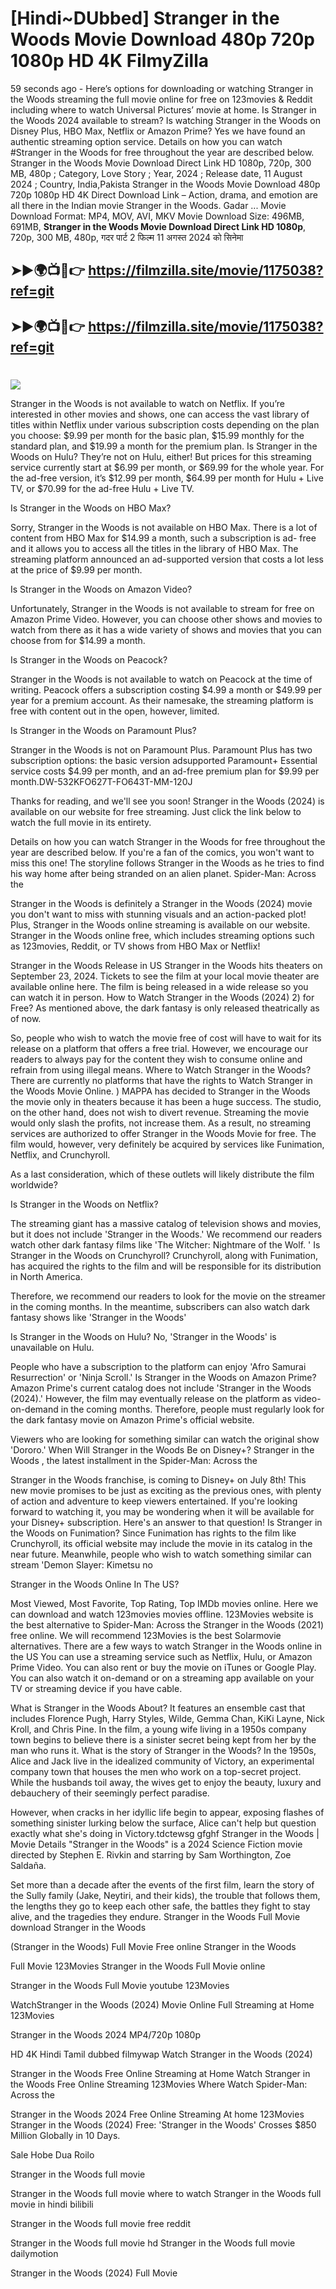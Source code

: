 # [Hindi~DUbbed] Stranger in the Woods Movie Download 480p 720p 1080p HD 4K FilmyZilla


59 seconds ago - Here’s options for downloading or watching Stranger in the Woods streaming the full movie online for free on 123movies & Reddit including where to watch Universal Pictures’ movie at home. Is Stranger in the Woods 2024 available to stream? Is watching Stranger in the Woods on Disney Plus, HBO Max, Netflix or Amazon Prime? Yes we have found an authentic streaming option service. Details on how you can watch #Stranger in the Woods for free throughout the year are described below. Stranger in the Woods Movie Download Direct Link HD 1080p, 720p, 300 MB, 480p ; Category, Love Story ; Year, 2024 ; Release date, 11 August 2024 ; Country, India,Pakista Stranger in the Woods Movie Download 480p 720p 1080p HD 4K Direct Download Link – Action, drama, and emotion are all there in the Indian movie Stranger in the Woods. Gadar ...
Movie Download Format: MP4, MOV, AVI, MKV
Movie Download Size: 496MB, 691MB, **Stranger in the Woods Movie Download Direct Link HD 1080p**, 720p, 300 MB, 480p, गदर पार्ट 2 फिल्म 11 अगस्त 2024 को सिनेमा

## ➤►🌍📺📱👉   https://filmzilla.site/movie/1175038?ref=git

## ➤►🌍📺📱👉   https://filmzilla.site/movie/1175038?ref=git

#

<img src="https://image.tmdb.org/t/p/w780//e6FWExcyn1rxcfYSOrApm94Rga0.jpg" />

Stranger in the Woods is not available to watch on Netflix. If you’re interested in other movies and shows, one can access the vast library of titles within Netflix under various subscription costs depending on the plan you choose: $9.99 per month for the basic plan, $15.99 monthly for the standard plan, and $19.99 a month for the premium plan. Is Stranger in the Woods on Hulu? They’re not on Hulu, either! But prices for this streaming service currently start at $6.99 per month, or $69.99 for the whole year. For the ad-free version, it’s $12.99 per month, $64.99 per month for Hulu + Live TV, or $70.99 for the ad-free Hulu + Live TV.

Is Stranger in the Woods on HBO Max?

Sorry, Stranger in the Woods is not available on HBO Max. There is a lot of content from HBO Max for $14.99 a month, such a subscription is ad- free and it allows you to access all the titles in the library of HBO Max. The streaming platform announced an ad-supported version that costs a lot less at the price of $9.99 per month.

Is Stranger in the Woods on Amazon Video?

Unfortunately, Stranger in the Woods is not available to stream for free on Amazon Prime Video. However, you can choose other shows and movies to watch from there as it has a wide variety of shows and movies that you can choose from for $14.99 a month.

Is Stranger in the Woods on Peacock?

Stranger in the Woods is not available to watch on Peacock at the time of writing. Peacock offers a subscription costing $4.99 a month or $49.99 per year for a premium account. As their namesake, the streaming platform is free with content out in the open, however, limited.

Is Stranger in the Woods on Paramount Plus?

Stranger in the Woods is not on Paramount Plus. Paramount Plus has two subscription options: the basic version adsupported Paramount+ Essential service costs $4.99 per month, and an ad-free premium plan for $9.99 per month.DW-532KFO627T-FO643T-MM-120J

Thanks for reading, and we'll see you soon! Stranger in the Woods (2024) is available on our website for free streaming. Just click the link below to watch the full movie in its entirety.

Details on how you can watch Stranger in the Woods for free throughout the year are described below. If you're a fan of the comics, you won't want to miss this one! The storyline follows Stranger in the Woods as he tries to find his way home after being stranded on an alien planet. Spider-Man: Across the

Stranger in the Woods is definitely a Stranger in the Woods (2024) movie you don't want to miss with stunning visuals and an action-packed plot! Plus, Stranger in the Woods online streaming is available on our website. Stranger in the Woods online free, which includes streaming options such as 123movies, Reddit, or TV shows from HBO Max or Netflix!

Stranger in the Woods Release in US Stranger in the Woods hits theaters on September 23, 2024. Tickets to see the film at your local movie theater are available online here. The film is being released in a wide release so you can watch it in person. How to Watch Stranger in the Woods (2024) 2) for Free? As mentioned above, the dark fantasy is only released theatrically as of now.

So, people who wish to watch the movie free of cost will have to wait for its release on a platform that offers a free trial. However, we encourage our readers to always pay for the content they wish to consume online and refrain from using illegal means. Where to Watch Stranger in the Woods? There are currently no platforms that have the rights to Watch Stranger in the Woods Movie Online. ) MAPPA has decided to Stranger in the Woods the movie only in theaters because it has been a huge success. The studio, on the other hand, does not wish to divert revenue. Streaming the movie would only slash the profits, not increase them. As a result, no streaming services are authorized to offer Stranger in the Woods Movie for free. The film would, however, very definitely be acquired by services like Funimation, Netflix, and Crunchyroll.

As a last consideration, which of these outlets will likely distribute the film worldwide?

Is Stranger in the Woods on Netflix?

The streaming giant has a massive catalog of television shows and movies, but it does not include 'Stranger in the Woods.' We recommend our readers watch other dark fantasy films like 'The Witcher: Nightmare of the Wolf. ' Is Stranger in the Woods on Crunchyroll? Crunchyroll, along with Funimation, has acquired the rights to the film and will be responsible for its distribution in North America.

Therefore, we recommend our readers to look for the movie on the streamer in the coming months. In the meantime, subscribers can also watch dark fantasy shows like 'Stranger in the Woods'

Is Stranger in the Woods on Hulu? No, 'Stranger in the Woods' is unavailable on Hulu.

People who have a subscription to the platform can enjoy 'Afro Samurai Resurrection' or 'Ninja Scroll.' Is Stranger in the Woods on Amazon Prime? Amazon Prime's current catalog does not include 'Stranger in the Woods (2024).' However, the film may eventually release on the platform as video-on-demand in the coming months. Therefore, people must regularly look for the dark fantasy movie on Amazon Prime's official website.

Viewers who are looking for something similar can watch the original show 'Dororo.' When Will Stranger in the Woods Be on Disney+? Stranger in the Woods , the latest installment in the Spider-Man: Across the

Stranger in the Woods franchise, is coming to Disney+ on July 8th! This new movie promises to be just as exciting as the previous ones, with plenty of action and adventure to keep viewers entertained. If you're looking forward to watching it, you may be wondering when it will be available for your Disney+ subscription. Here's an answer to that question! Is Stranger in the Woods on Funimation? Since Funimation has rights to the film like Crunchyroll, its official website may include the movie in its catalog in the near future. Meanwhile, people who wish to watch something similar can stream 'Demon Slayer: Kimetsu no

Stranger in the Woods Online In The US?

Most Viewed, Most Favorite, Top Rating, Top IMDb movies online. Here we can download and watch 123movies movies offline. 123Movies website is the best alternative to Spider-Man: Across the Stranger in the Woods (2021) free online. We will recommend 123Movies is the best Solarmovie alternatives. There are a few ways to watch Stranger in the Woods online in the US You can use a streaming service such as Netflix, Hulu, or Amazon Prime Video. You can also rent or buy the movie on iTunes or Google Play. You can also watch it on-demand or on a streaming app available on your TV or streaming device if you have cable.

What is Stranger in the Woods About? It features an ensemble cast that includes Florence Pugh, Harry Styles, Wilde, Gemma Chan, KiKi Layne, Nick Kroll, and Chris Pine. In the film, a young wife living in a 1950s company town begins to believe there is a sinister secret being kept from her by the man who runs it. What is the story of Stranger in the Woods? In the 1950s, Alice and Jack live in the idealized community of Victory, an experimental company town that houses the men who work on a top-secret project. While the husbands toil away, the wives get to enjoy the beauty, luxury and debauchery of their seemingly perfect paradise.

However, when cracks in her idyllic life begin to appear, exposing flashes of something sinister lurking below the surface, Alice can't help but question exactly what she's doing in Victory.tdctewsg gfghf Stranger in the Woods | Movie Details "Stranger in the Woods" is a 2024 Science Fiction movie directed by Stephen E. Rivkin and starring by Sam Worthington, Zoe Saldaña.

Set more than a decade after the events of the first film, learn the story of the Sully family (Jake, Neytiri, and their kids), the trouble that follows them, the lengths they go to keep each other safe, the battles they fight to stay alive, and the tragedies they endure. Stranger in the Woods Full Movie download Stranger in the Woods

(Stranger in the Woods) Full Movie Free online Stranger in the Woods

Full Movie 123Movies Stranger in the Woods Full Movie online

Stranger in the Woods Full Movie youtube 123Movies

WatchStranger in the Woods (2024) Movie Online Full Streaming at Home 123Movies

Stranger in the Woods 2024 MP4/720p 1080p

HD 4K Hindi Tamil dubbed filmywap Watch Stranger in the Woods (2024)

Stranger in the Woods Free Online Streaming at Home Watch Stranger in the Woods Free Online Streaming 123Movies Where Watch Spider-Man: Across the

Stranger in the Woods 2024 Free Online Streaming At home 123Movies Stranger in the Woods (2024) Free: 'Stranger in the Woods' Crosses $850 Million Globally in 10 Days.

Sale Hobe Dua Roilo

Stranger in the Woods full movie

Stranger in the Woods full movie where to watch Stranger in the Woods full movie in hindi bilibili

Stranger in the Woods full movie free reddit

Stranger in the Woods full movie hd Stranger in the Woods full movie dailymotion

Stranger in the Woods (2024) Full Movie
